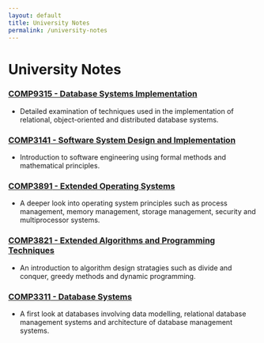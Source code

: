 ```yaml
---
layout: default
title: University Notes
permalink: /university-notes
---
```

# University Notes
### [**COMP9315** - Database Systems Implementation](https://github.com/V-Wong/COMP9315)
- Detailed examination of techniques used in the implementation of relational, object-oriented and distributed database systems.

### [**COMP3141** - Software System Design and Implementation](https://github.com/V-Wong/COMP3141)
- Introduction to software engineering using formal methods and mathematical principles.

### [**COMP3891** - Extended Operating Systems](https://github.com/V-Wong/COMP3891)
- A deeper look into operating system principles such as process management, memory management, storage management, security and multiprocessor systems.

### [**COMP3821** - Extended Algorithms and Programming Techniques](https://github.com/V-Wong/COMP3821)
- An introduction to algorithm design stratagies such as divide and conquer, greedy methods and dynamic programming.

### [**COMP3311** - Database Systems](https://github.com/V-Wong/COMP3311)
- A first look at databases involving data modelling, relational database management systems and architecture of database management systems.
